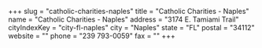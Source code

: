 +++
slug = "catholic-charities-naples"
title = "Catholic Charities - Naples"
name = "Catholic Charities - Naples"
address = "3174 E. Tamiami Trail"
cityIndexKey = "city-fl-naples"
city = "Naples"
state = "FL"
postal = "34112"
website = ""
phone = "239 793-0059"
fax = ""
+++
